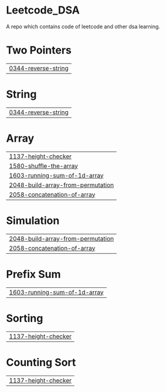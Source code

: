# Leetcode_DSA
A repo which contains code of leetcode and other dsa learning.


# Two Pointers
|  |
| ------- |
| [0344-reverse-string](https://github.com/Kshitij-200/Leetcode_DSA/tree/master/0344-reverse-string) |
# String
|  |
| ------- |
| [0344-reverse-string](https://github.com/Kshitij-200/Leetcode_DSA/tree/master/0344-reverse-string) |
# Array
|  |
| ------- |
| [1137-height-checker](https://github.com/Kshitij-200/Leetcode_DSA/tree/master/1137-height-checker) |
| [1580-shuffle-the-array](https://github.com/Kshitij-200/Leetcode_DSA/tree/master/1580-shuffle-the-array) |
| [1603-running-sum-of-1d-array](https://github.com/Kshitij-200/Leetcode_DSA/tree/master/1603-running-sum-of-1d-array) |
| [2048-build-array-from-permutation](https://github.com/Kshitij-200/Leetcode_DSA/tree/master/2048-build-array-from-permutation) |
| [2058-concatenation-of-array](https://github.com/Kshitij-200/Leetcode_DSA/tree/master/2058-concatenation-of-array) |
# Simulation
|  |
| ------- |
| [2048-build-array-from-permutation](https://github.com/Kshitij-200/Leetcode_DSA/tree/master/2048-build-array-from-permutation) |
| [2058-concatenation-of-array](https://github.com/Kshitij-200/Leetcode_DSA/tree/master/2058-concatenation-of-array) |
# Prefix Sum
|  |
| ------- |
| [1603-running-sum-of-1d-array](https://github.com/Kshitij-200/Leetcode_DSA/tree/master/1603-running-sum-of-1d-array) |
# Sorting
|  |
| ------- |
| [1137-height-checker](https://github.com/Kshitij-200/Leetcode_DSA/tree/master/1137-height-checker) |
# Counting Sort
|  |
| ------- |
| [1137-height-checker](https://github.com/Kshitij-200/Leetcode_DSA/tree/master/1137-height-checker) |